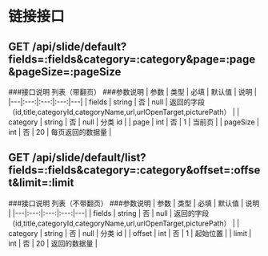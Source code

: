 链接接口
=======

## GET /api/slide/default?fields=:fields&category=:category&page=:page&pageSize=:pageSize
###接口说明
列表（带翻页）
###参数说明
| 参数 | 类型 | 必填 | 默认值 | 说明 |
|---|:---:|:---:|:---:|---|
| fields | string | 否 | null | 返回的字段（id,title,categoryId,categoryName,url,urlOpenTarget,picturePath） |
| category | string | 否 | null | 分类 id |
| page | int | 否 | 1 | 当前页 |
| pageSize | int | 否 | 20 | 每页返回的数据量 |

## GET /api/slide/default/list?fields=:fields&category=:category&offset=:offset&limit=:limit
###接口说明
列表（不带翻页）
###参数说明
| 参数 | 类型 | 必填 | 默认值 | 说明 |
|---|:---:|:---:|:---:|---|
| fields | string | 否 | null | 返回的字段（id,title,categoryId,categoryName,url,urlOpenTarget,picturePath） |
| category | string | 否 | null | 分类 id |
| offset | int | 否 | 1 | 起始位置 |
| limit | int | 否 | 20 | 返回的数据量 |
